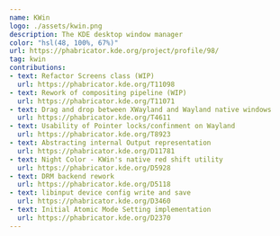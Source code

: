 ```yaml
---
name: KWin
logo: ./assets/kwin.png
description: The KDE desktop window manager
color: "hsl(48, 100%, 67%)"
url: https://phabricator.kde.org/project/profile/98/
tag: kwin
contributions:
- text: Refactor Screens class (WIP)
  url: https://phabricator.kde.org/T11098
- text: Rework of compositing pipeline (WIP)
  url: https://phabricator.kde.org/T11071
- text: Drag and drop between XWayland and Wayland native windows
  url: https://phabricator.kde.org/T4611
- text: Usability of Pointer locks/confinment on Wayland
  url: https://phabricator.kde.org/T8923
- text: Abstracting internal Output representation
  url: https://phabricator.kde.org/D11781
- text: Night Color - KWin's native red shift utility
  url: https://phabricator.kde.org/D5928
- text: DRM backend rework
  url: https://phabricator.kde.org/D5118
- text: libinput device config write and save
  url: https://phabricator.kde.org/D3460
- text: Initial Atomic Mode Setting implementation
  url: https://phabricator.kde.org/D2370
---
```

